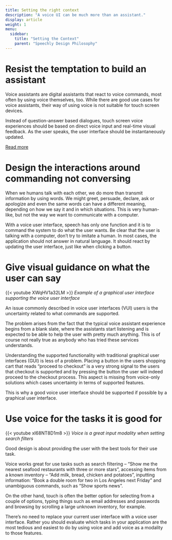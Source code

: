 ```yaml
---
title: Setting the right context
description: "A voice UI can be much more than an assistant."
display: article
weight: 1
menu:
  sidebar:
    title: "Setting the Context"
    parent: "Speechly Design Philosophy"
---
```

# Resist the temptation to build an assistant

Voice assistants are digital assistants that react to voice commands, most often by using voice themselves, too. While there are good use cases for voice assistants, their way of using voice is not suitable for touch screen devices.

Instead of question-answer based dialogues, touch screen voice experiences should be based on direct voice input and real-time visual feedback. As the user speaks, the user interface should be instantaneously updated.

[Read more](https://www.smashingmagazine.com/2021/06/alternative-voice-ui-voice-assistants/) 

# Design the interactions around commanding not conversing

When we humans talk with each other, we do more than transmit information by using words. We might greet, persuade, declare, ask or apologize and even the same words can have a different meaning, depending on how we say it and in which situations. This is very human-like, but not the way we want to communicate with a computer.

With a voice user interface, speech has only one function and it is to command the system to do what the user wants. Be clear that the user is talking with a computer, don’t try to imitate a human. In most cases, the application should not answer in natural language. It should react by updating the user interface, just like when clicking a button.

# Give visual guidance on what the user can say

{{< youtube XWqHV1a32LM >}}
*Example of a graphical user interface supporting the voice user interface*

An issue commonly described in voice user interfaces (VUI) users is the uncertainty related to what commands are supported.

The problem arises from the fact that the typical voice assistant experience begins from a blank slate, where the assistants start listening and is expected to be able to help the user with pretty much anything. This is of course not really true as anybody who has tried these services understands.

Understanding the supported functionality with traditional graphical user interfaces (GUI) is less of a problem. Placing a button in the users shopping cart that reads “proceed to checkout” is a very strong signal to the users that checkout is supported and by pressing the button the user will indeed proceed to the checkout process. This aspect is missing from voice-only solutions which cases uncertainty in terms of supported features.

This is why a good voice user interface should be supported if possible by a graphical user interface.

# Use voice for the tasks it is good for

{{< youtube xI68NT8D1m8 >}}
*Voice is a great input modality when setting search filters*

Good design is about providing the user with the best tools for their use task.

Voice works great for use tasks such as search filtering – “Show me the nearest seafood restaurants with three or more stars”, accessing items from a known inventory – “Add milk, bread, chicken and potatoes”, inputting information: “Book a double room for two in Los Angeles next Friday” and unambiguous commands, such as “Show sports news”.

On the other hand, touch is often the better option for selecting from a couple of options, typing things such as email addresses and passwords and browsing by scrolling a large unknown inventory, for example.

There’s no need to replace your current user interface with a voice user interface. Rather you should evaluate which tasks in your application are the most tedious and easiest to do by using voice and add voice as a modality to those features.
